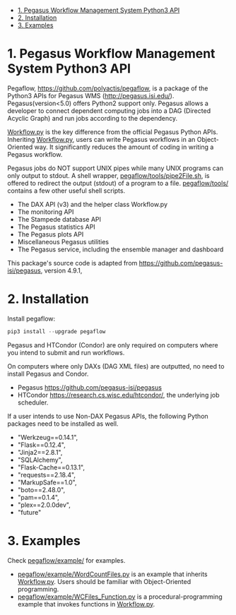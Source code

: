- [1. Pegasus Workflow Management System Python3 API](#1-pegasus-workflow-management-system-python3-api)
- [2. Installation](#2-installation)
- [3. Examples](#3-examples)
# 1. Pegasus Workflow Management System Python3 API

Pegaflow, https://github.com/polyactis/pegaflow, is a package of the Python3 APIs for Pegasus WMS (http://pegasus.isi.edu/). Pegasus(version<5.0) offers Python2 support only. Pegasus allows a developer to connect dependent computing jobs into a DAG (Directed Acyclic Graph) and run jobs according to the dependency.

[Workflow.py](pegaflow/Workflow.py) is the key difference from the official Pegasus Python APIs. Inheriting [Workflow.py](pegaflow/Workflow.py), users can write Pegasus workflows in an Object-Oriented way. It significantly reduces the amount of coding in writing a Pegasus workflow.

Pegasus jobs do NOT support UNIX pipes while many UNIX programs can only output to stdout. A shell wrapper, [pegaflow/tools/pipe2File.sh](pegaflow/tools/pipe2File.sh), is offered to redirect the output (stdout) of a program to a file. [pegaflow/tools/](pegaflow/tools/) contains a few other useful shell scripts.

- The DAX API (v3) and the helper class Workflow.py
- The monitoring API
- The Stampede database API
- The Pegasus statistics API
- The Pegasus plots API
- Miscellaneous Pegasus utilities
- The Pegasus service, including the ensemble manager and dashboard

This package's source code is adapted from https://github.com/pegasus-isi/pegasus, version 4.9.1,

# 2. Installation

Install pegaflow:

```python
pip3 install --upgrade pegaflow
```

Pegasus and HTCondor (Condor) are only required on computers where you intend to submit and run workflows.

On computers where only DAXs (DAG XML files) are outputted, no need to install Pegasus and Condor.

- Pegasus https://github.com/pegasus-isi/pegasus
- HTCondor https://research.cs.wisc.edu/htcondor/, the underlying job scheduler.

If a user intends to use Non-DAX Pegasus APIs, the following Python packages need to be installed as well.

- "Werkzeug==0.14.1",
- "Flask==0.12.4",
- "Jinja2==2.8.1",
- "SQLAlchemy",
- "Flask-Cache==0.13.1",
- "requests==2.18.4",
- "MarkupSafe==1.0",
- "boto==2.48.0",
- "pam==0.1.4",
- "plex==2.0.0dev",
- "future"

# 3. Examples

Check [pegaflow/example/](pegaflow/example/) for examples.

- [pegaflow/example/WordCountFiles.py](pegaflow/example/WordCountFiles.py) is an example that inherits [Workflow.py](pegaflow/Workflow.py). Users should be familiar with Object-Oriented programming.
- [pegaflow/example/WCFiles_Function.py](pegaflow/example/WCFiles_Function.py) is a procedural-programming example that invokes functions in [Workflow.py](pegaflow/Workflow.py).

